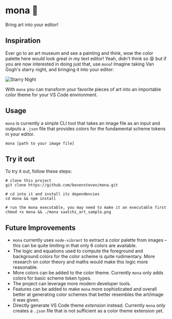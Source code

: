 # mona 🎨
Bring art into your editor!

## Inspiration
Ever go to an art museum and see a painting and think, wow the color palette here would look great in my text editor! Yeah, didn't think so 😩 but if you are now interested in doing just that, use `mona`! Imagine taking Van Gogh's starry night, and bringing it into your editor:

![Starry Night](https://upload.wikimedia.org/wikipedia/commons/thumb/e/ea/Van_Gogh_-_Starry_Night_-_Google_Art_Project.jpg/2560px-Van_Gogh_-_Starry_Night_-_Google_Art_Project.jpg)

With `mona` you can transform your favorite pieces of art into an importable color theme for your VS Code environment.

## Usage
`mona` is currently a simple CLI tool that takes an image file as an input and outputs a `.json` file that provides colors for the fundamental scheme tokens in your editor. 

`mona [path to your image file]`

## Try it out
To try it out, follow these steps:
```
# clone this project
git clone https://github.com/bevensteven/mona.git

# cd into it and install its dependencies
cd mona && npm install

# run the mona executable, you may need to make it an executable first
chmod +x mona && ./mona saatchi_art_sample.png
```

## Future Improvements
- `mona` currently uses `node-vibrant` to extract a color palette from images – this can be quite limiting in that only 6 colors are available.
- The logic and equations used to compute the foreground and background colors for the color scheme is quite rudimentary. More research on color theory and maths would make this logic more reasonable.
- More colors can be added to the color theme. Currently `mona` only adds colors for basic scheme token types.
- The project can leverage more modern developer tools.
- Features can be added to make `mona` more sophisticated and overall better at generating color schemes that better resembles the art/image it was given.
- Directly generate VS Code theme _extension_ instead. Currently `mona` only creates a `.json` file that is not sufficient as a color theme extension yet.

